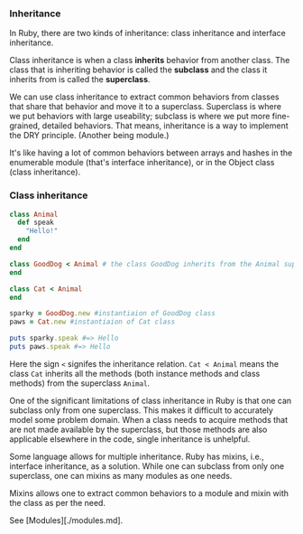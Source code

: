 ### Inheritance

In Ruby, there are two kinds of inheritance: class inheritance and interface inheritance.

Class inheritance is when a class __inherits__ behavior from another class. The class that is inheriting behavior is called the __subclass__ and the class it inherits from is called the __superclass__.

We can use class inheritance to extract common behaviors from classes that share that behavior and move it to a superclass. Superclass is where we put behaviors with large useability; subclass is where we put more fine-grained, detailed behaviors. That means, inheritance is a way to implement the DRY principle. (Another being module.)

It's like having a lot of common behaviors between arrays and hashes in the enumerable module (that's interface inheritance), or in the Object class (class inheritance).

### Class inheritance

```ruby
class Animal
  def speak
    "Hello!"
  end
end

class GoodDog < Animal # the class GoodDog inherits from the Animal superclass
end

class Cat < Animal
end

sparky = GoodDog.new #instantiaion of GoodDog class
paws = Cat.new #instantiaion of Cat class

puts sparky.speak #=> Hello
puts paws.speak #=> Hello
```

Here the sign `<` signifes the inheritance relation. `Cat < Animal` means the class `Cat` inherits all the methods (both instance methods and class methods) from the superclass `Animal`.

One of the significant limitations of class inheritance in Ruby is that one can subclass only from one superclass. This makes it difficult to accurately model some problem domain. When a class needs to acquire methods that are not made available by the superclass, but those methods are also applicable elsewhere in the code, single inheritance is unhelpful.

Some language allows for multiple inheritance. Ruby has mixins, i.e., interface inheritance, as a solution. While one can subclass from only one superclass, one can mixins as many modules as one needs.

Mixins allows one to extract common behaviors to a module and mixin with the class as per the need.

See [Modules][./modules.md].